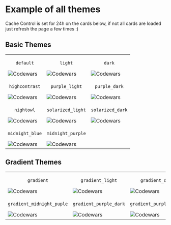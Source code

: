 # Example of all themes

Cache Control is set for 24h on the cards below, if not all cards are loaded just refresh the page a few times :)

## Basic Themes
| | | |
|-----|-----|-----|
|<p align=center>`default`</p>![Codewars](https://github.r2v.ch/codewars?user=dinifarb&name=true&cache_control=86400)|<p align=center>`light`</p>![Codewars](https://github.r2v.ch/codewars?user=dinifarb&name=true&theme=light&cache_control=86400)|<p align=center>`dark`</p>![Codewars](https://github.r2v.ch/codewars?user=dinifarb&name=true&theme=dark&cache_control=86400) |
|<p align=center>`highcontrast`</p>![Codewars](https://github.r2v.ch/codewars?user=dinifarb&name=true&theme=highcontrast&cache_control=86400)|<p align=center>`purple_light`</p>![Codewars](https://github.r2v.ch/codewars?user=dinifarb&name=true&theme=purple_light&cache_control=86400)|<p align=center>`purple_dark`</p>![Codewars](https://github.r2v.ch/codewars?user=dinifarb&name=true&theme=purple_dark&cache_control=86400) |
|<p align=center>`nightowl`</p>![Codewars](https://github.r2v.ch/codewars?user=dinifarb&name=true&theme=nightowl&cache_control=86400)|<p align=center>`solarized_light`</p>![Codewars](https://github.r2v.ch/codewars?user=dinifarb&name=true&theme=solarized_light&cache_control=86400)|<p align=center>`solarized_dark`</p>![Codewars](https://github.r2v.ch/codewars?user=dinifarb&name=true&theme=solarized_dark&cache_control=86400) |
|<p align=center>`midnight_blue`</p>![Codewars](https://github.r2v.ch/codewars?user=dinifarb&name=true&theme=midnight_blue&cache_control=86400)|<p align=center>`midnight_purple`</p>![Codewars](https://github.r2v.ch/codewars?user=dinifarb&name=true&theme=midnight_purple&cache_control=86400)||

## Gradient Themes
| | | |
|-----|-----|-----|
|<p align=center>`gradient`</p>![Codewars](https://github.r2v.ch/codewars?user=dinifarb&name=true&theme=gradient)|<p align=center>`gradient_light`</p>![Codewars](https://github.r2v.ch/codewars?user=dinifarb&name=true&theme=gradient_light)|<p align=center>`gradient_dark`</p>![Codewars](https://github.r2v.ch/codewars?user=dinifarb&name=true&theme=gradient_dark) |
|<p align=center>`gradient_midnight_puple`</p>![Codewars](https://github.r2v.ch/codewars?user=dinifarb&name=true&theme=gradient_midnight_puple)|<p align=center>`gradient_purple_dark`</p>![Codewars](https://github.r2v.ch/codewars?user=dinifarb&name=true&theme=gradient_purple_dark)|<p align=center>`gradient_purple_light`</p>![Codewars](https://github.r2v.ch/codewars?user=dinifarb&name=true&theme=gradient_purple_light) |
